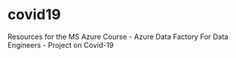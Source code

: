 # covid19
Resources for the MS Azure Course - Azure Data Factory For Data Engineers - Project on Covid-19
